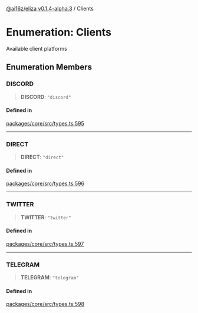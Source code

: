 [@ai16z/eliza v0.1.4-alpha.3](../index.md) / Clients

# Enumeration: Clients

Available client platforms

## Enumeration Members

### DISCORD

> **DISCORD**: `"discord"`

#### Defined in

[packages/core/src/types.ts:595](https://github.com/Ungate-Ai/chitti/blob/main/packages/core/src/types.ts#L595)

***

### DIRECT

> **DIRECT**: `"direct"`

#### Defined in

[packages/core/src/types.ts:596](https://github.com/Ungate-Ai/chitti/blob/main/packages/core/src/types.ts#L596)

***

### TWITTER

> **TWITTER**: `"twitter"`

#### Defined in

[packages/core/src/types.ts:597](https://github.com/Ungate-Ai/chitti/blob/main/packages/core/src/types.ts#L597)

***

### TELEGRAM

> **TELEGRAM**: `"telegram"`

#### Defined in

[packages/core/src/types.ts:598](https://github.com/Ungate-Ai/chitti/blob/main/packages/core/src/types.ts#L598)
